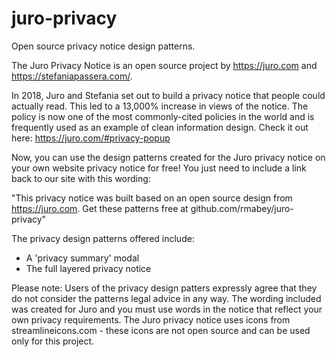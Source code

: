 # juro-privacy
Open source privacy notice design patterns.

The Juro Privacy Notice is an open source project by https://juro.com and https://stefaniapassera.com/. 

In 2018, Juro and Stefania set out to build a privacy notice that people could actually read. This led to a 13,000% increase in views of the notice. The policy is now one of the most commonly-cited policies in the world and is frequently used as an example of clean information design. Check it out here: https://juro.com/#privacy-popup

Now, you can use the design patterns created for the Juro privacy notice on your own website privacy notice for free! You just need to include a link back to our site with this wording:

"This privacy notice was built based on an open source design from https://juro.com. Get these patterns free at github.com/rmabey/juro-privacy"

The privacy design patterns offered include:

- A 'privacy summary' modal
- The full layered privacy notice

Please note: Users of the privacy design patters expressly agree that they do not consider the patterns legal advice in any way. The wording included was created for Juro and you must use words in the notice that reflect your own privacy requirements. The Juro privacy notice uses icons from streamlineicons.com - these icons are not open source and can be used only for this project.
